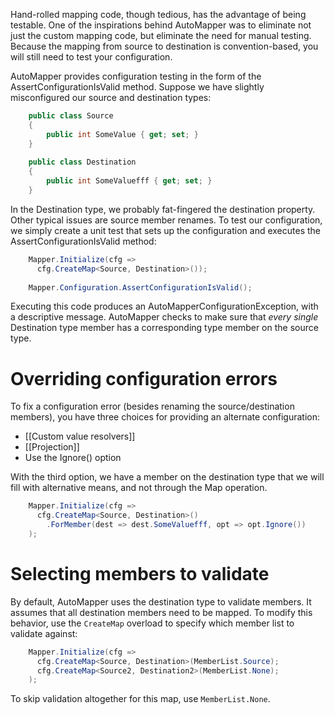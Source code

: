 Hand-rolled mapping code, though tedious, has the advantage of being testable.  One of the inspirations behind AutoMapper was to eliminate not just the custom mapping code, but eliminate the need for manual testing.  Because the mapping from source to destination is convention-based, you will still need to test your configuration.

AutoMapper provides configuration testing in the form of the AssertConfigurationIsValid method.  Suppose we have slightly misconfigured our source and destination types:
```csharp
    public class Source
    {
    	public int SomeValue { get; set; }
    }
    
    public class Destination
    {
    	public int SomeValuefff { get; set; }
    }
```
In the Destination type, we probably fat-fingered the destination property.  Other typical issues are source member renames.  To test our configuration, we simply create a unit test that sets up the configuration and executes the AssertConfigurationIsValid method:
```csharp
    Mapper.Initialize(cfg => 
      cfg.CreateMap<Source, Destination>());
    
    Mapper.Configuration.AssertConfigurationIsValid();
```
Executing this code produces an AutoMapperConfigurationException, with a descriptive message.  AutoMapper checks to make sure that *every single* Destination type member has a corresponding type member on the source type.
# Overriding configuration errors
To fix a configuration error (besides renaming the source/destination members), you have three choices for providing an alternate configuration:

* [[Custom value resolvers]]
* [[Projection]]
* Use the Ignore() option

With the third option, we have a member on the destination type that we will fill with alternative means, and not through the Map operation.
```csharp
    Mapper.Initialize(cfg => 
      cfg.CreateMap<Source, Destination>()
    	.ForMember(dest => dest.SomeValuefff, opt => opt.Ignore())
    );
```

# Selecting members to validate

By default, AutoMapper uses the destination type to validate members. It assumes that all destination members need to be mapped. To modify this behavior, use the `CreateMap` overload to specify which member list to validate against:

```csharp
    Mapper.Initialize(cfg => 
      cfg.CreateMap<Source, Destination>(MemberList.Source);
      cfg.CreateMap<Source2, Destination2>(MemberList.None);
    );
```

To skip validation altogether for this map, use `MemberList.None`.